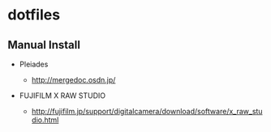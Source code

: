 # dotfiles

## Manual Install

* Pleiades
  * http://mergedoc.osdn.jp/

* FUJIFILM X RAW STUDIO
  * http://fujifilm.jp/support/digitalcamera/download/software/x_raw_studio.html

